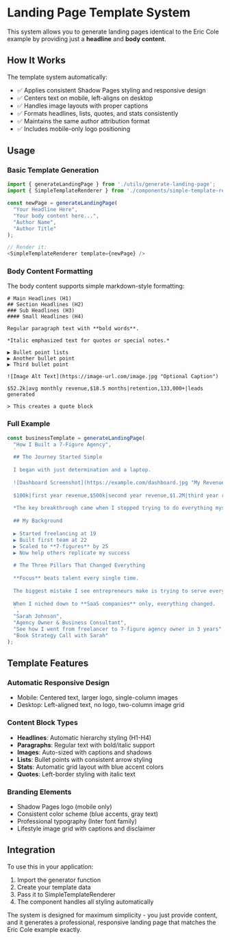 # Landing Page Template System

This system allows you to generate landing pages identical to the Eric Cole example by providing just a **headline** and **body content**.

## How It Works

The template system automatically:
- ✅ Applies consistent Shadow Pages styling and responsive design
- ✅ Centers text on mobile, left-aligns on desktop  
- ✅ Handles image layouts with proper captions
- ✅ Formats headlines, lists, quotes, and stats consistently
- ✅ Maintains the same author attribution format
- ✅ Includes mobile-only logo positioning

## Usage

### Basic Template Generation

```typescript
import { generateLandingPage } from './utils/generate-landing-page';
import { SimpleTemplateRenderer } from './components/simple-template-renderer';

const newPage = generateLandingPage(
  "Your Headline Here",
  "Your body content here...",
  "Author Name",
  "Author Title"
);

// Render it:
<SimpleTemplateRenderer template={newPage} />
```

### Body Content Formatting

The body content supports simple markdown-style formatting:

```
# Main Headlines (H1)
## Section Headlines (H2)  
### Sub Headlines (H3)
#### Small Headlines (H4)

Regular paragraph text with **bold words**.

*Italic emphasized text for quotes or special notes.*

▶︎ Bullet point lists
▶︎ Another bullet point
▶︎ Third bullet point

![Image Alt Text](https://image-url.com/image.jpg "Optional Caption")

$52.2k|avg monthly revenue,$18.5 months|retention,133,000+|leads generated

> This creates a quote block
```

### Full Example

```typescript
const businessTemplate = generateLandingPage(
  "How I Built a 7-Figure Agency",
  `
  ## The Journey Started Simple
  
  I began with just determination and a laptop.
  
  ![Dashboard Screenshot](https://example.com/dashboard.jpg "My Revenue Dashboard")
  
  $100k|first year revenue,$500k|second year revenue,$1.2M|third year revenue
  
  *The key breakthrough came when I stopped trying to do everything myself.*
  
  ## My Background
  
  ▶︎ Started freelancing at 19
  ▶︎ Built first team at 22  
  ▶︎ Scaled to **7-figures** by 25
  ▶︎ Now help others replicate my success
  
  # The Three Pillars That Changed Everything
  
  **Focus** beats talent every single time.
  
  The biggest mistake I see entrepreneurs make is trying to serve everyone. 
  
  When I niched down to **SaaS companies** only, everything changed.
  `,
  "Sarah Johnson",
  "Agency Owner & Business Consultant",
  "See how I went from freelancer to 7-figure agency owner in 3 years",
  "Book Strategy Call with Sarah"
);
```

## Template Features

### Automatic Responsive Design
- Mobile: Centered text, larger logo, single-column images
- Desktop: Left-aligned text, no logo, two-column image grid

### Content Block Types
- **Headlines**: Automatic hierarchy styling (H1-H4)
- **Paragraphs**: Regular text with bold/italic support
- **Images**: Auto-sized with captions and shadows
- **Lists**: Bullet points with consistent arrow styling  
- **Stats**: Automatic grid layout with blue accent colors
- **Quotes**: Left-border styling with italic text

### Branding Elements
- Shadow Pages logo (mobile only)
- Consistent color scheme (blue accents, gray text)
- Professional typography (Inter font family)
- Lifestyle image grid with captions and disclaimer

## Integration

To use this in your application:

1. Import the generator function
2. Create your template data
3. Pass it to SimpleTemplateRenderer
4. The component handles all styling automatically

The system is designed for maximum simplicity - you just provide content, and it generates a professional, responsive landing page that matches the Eric Cole example exactly.